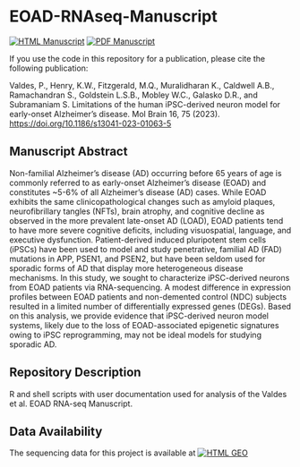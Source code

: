 # EOAD-RNAseq-Manuscript
[![HTML Manuscript](https://img.shields.io/badge/manuscript-HTML-blue.svg)](https://doi.org/10.1186/s13041-023-01063-5)
[![PDF Manuscript](https://img.shields.io/badge/manuscript-PDF-blue.svg)](https://molecularbrain.biomedcentral.com/counter/pdf/10.1186/s13041-023-01063-5.pdf)

If you use the code in this repository for a publication, please cite the following publication:

Valdes, P., Henry, K.W., Fitzgerald, M.Q., Muralidharan K., Caldwell A.B., Ramachandran S., Goldstein L.S.B., Mobley W.C., Galasko D.R., and Subramaniam S. Limitations of the human iPSC-derived neuron model for early-onset Alzheimer’s disease. Mol Brain 16, 75 (2023). https://doi.org/10.1186/s13041-023-01063-5

## Manuscript Abstract
Non-familial Alzheimer’s disease (AD) occurring before 65 years of age is commonly referred to as early-onset Alzheimer’s disease (EOAD) and constitutes ~5-6% of all Alzheimer’s disease (AD) cases. While EOAD exhibits the same clinicopathological changes such as amyloid plaques, neurofibrillary tangles (NFTs), brain atrophy, and cognitive decline as observed in the more prevalent late-onset AD (LOAD), EOAD patients tend to have more severe cognitive deficits, including visuospatial, language, and executive dysfunction. Patient-derived induced pluripotent stem cells (iPSCs) have been used to model and study penetrative, familial AD (FAD) mutations in APP, PSEN1, and PSEN2, but have been seldom used for sporadic forms of AD that display more heterogeneous disease mechanisms. In this study, we sought to characterize iPSC-derived neurons from EOAD patients via RNA-sequencing. A modest difference in expression profiles between EOAD patients and non-demented control (NDC) subjects resulted in a limited number of differentially expressed genes (DEGs). Based on this analysis, we provide evidence that iPSC-derived neuron model systems, likely due to the loss of EOAD-associated epigenetic signatures owing to iPSC reprogramming, may not be ideal models for studying sporadic AD. 

## Repository Description
R and shell scripts with user documentation used for analysis of the Valdes et al. EOAD RNA-seq Manuscript.

## Data Availability
The sequencing data for this project is available at [![HTML GEO](https://img.shields.io/badge/GEO-GSE231341-blue)](https://www.ncbi.nlm.nih.gov/geo/query/acc.cgi?acc=GSE231341)
